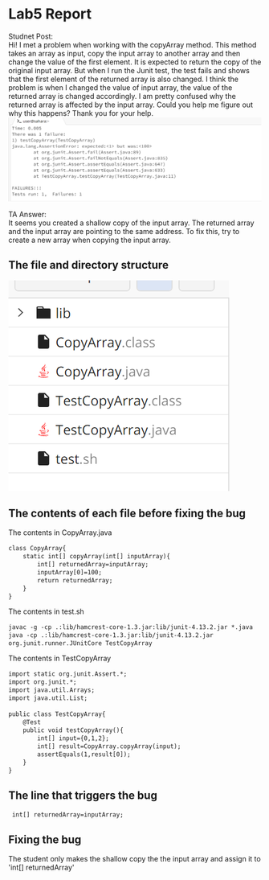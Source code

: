# Lab5 Report
Studnet Post:  
Hi! I met a problem when working with the copyArray method. This method takes an array as input, copy the input array to another array and then change the value of the first element. It is expected to return the copy of the original input array. But when I run the Junit test, the test fails and shows that the first element of the returned array is also changed. I think the problem is when I changed the value of input array, the value of the returned array is changed accordingly. I am pretty confused why the returned array is affected by the input array. Could you help me figure out why this happens? Thank you for your help.
![Image](49aea8e416e91b2e38cc31ee0ca197b.png) 

TA Answer:  
It seems you created a shallow copy of the input array. The returned array and the input array are pointing to the same address. To fix this, try to create a new array when copying the input array.
## The file and directory structure  
![Image](d97622601e91dcfefb2c3eed2d10cf3.png) 
## The contents of each file before fixing the bug
The contents in CopyArray.java
```
class CopyArray{
    static int[] copyArray(int[] inputArray){
        int[] returnedArray=inputArray;
        inputArray[0]=100;
        return returnedArray;
    }
}
```
The contents in test.sh  
```
javac -g -cp .:lib/hamcrest-core-1.3.jar:lib/junit-4.13.2.jar *.java
java -cp .:lib/hamcrest-core-1.3.jar:lib/junit-4.13.2.jar org.junit.runner.JUnitCore TestCopyArray
```
The contents in TestCopyArray
```
import static org.junit.Assert.*;
import org.junit.*;
import java.util.Arrays;
import java.util.List;

public class TestCopyArray{
    @Test
    public void testCopyArray(){
        int[] input={0,1,2};
        int[] result=CopyArray.copyArray(input);
        assertEquals(1,result[0]);
    }
}
```  
## The line that triggers the bug
```
 int[] returnedArray=inputArray;
```
## Fixing the bug
The student only makes the shallow copy the the input array and assign it to 'int[] returnedArray'

